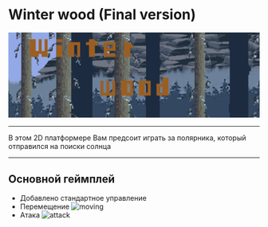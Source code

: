 # Winter wood (Final version)
![logo](Logo.png)

___
В этом 2D платформере Вам предсоит играть за полярника, который отправился на поиски солнца
___

## Основной геймплей 

+ Добавлено стандартное управление 
 + Перемещение
 ![moving](moving.gif) 
 + Атака
 ![attack](attack.gif) 



